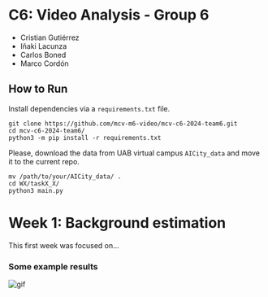 # C6: Video Analysis - Group 6

* Cristian Gutiérrez
* Iñaki Lacunza
* Carlos Boned
* Marco Cordón

## How to Run
Install dependencies via a `requirements.txt` file.

```
git clone https://github.com/mcv-m6-video/mcv-c6-2024-team6.git
cd mcv-c6-2024-team6/
python3 -m pip install -r requirements.txt
```

Please, download the data from UAB virtual campus `AICity_data` and move it to the current repo.

```
mv /path/to/your/AICity_data/ .
cd WX/taskX_X/
python3 main.py
```

# Week 1: Background estimation
This first week was focused on...

### Some example results
![gif](https://github.com/mcv-m6-video/mcv-c6-2024-team6/blob/main/W1/task1/gifs/init_alpha_2.gif)


